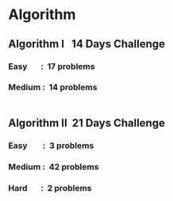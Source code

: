 # Algorithm <br>


##  Algorithm I   &nbsp; 14 Days Challenge

### Easy &nbsp; &nbsp;&nbsp; &nbsp;:&nbsp; 17 problems
### Medium :&nbsp; 14 problems <br><br>
## Algorithm II   &nbsp;21 Days Challenge

### Easy &nbsp; &nbsp; &nbsp; &nbsp;: &nbsp;3 problems
### Medium :&nbsp; 42 problems
### Hard &nbsp;&nbsp; &nbsp; &nbsp;: &nbsp;2 problems
